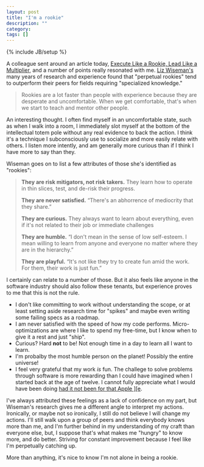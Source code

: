 ```yaml
---
layout: post
title: "I'm a rookie"
description: ""
category: 
tags: []
---
```

{% include JB/setup %}

A colleague sent around an article today, [Execute Like a Rookie, Lead Like a Multiplier](http://firstround.com/article/Execute-Like-a-Rookie-Lead-Like-a-Multiplier), and a number of points really resonated with me. [Liz Wiseman's](http://thewisemangroup.com/about/our-team/) many years of research and experience found that "perpetual rookies" tend to outperform their peers for fields requiring "specialized knowledge."

> Rookies are a lot faster than people with experience because they are desperate and uncomfortable. When we get comfortable, that's when we start to teach and mentor other people.

An interesting thought. I often find myself in an uncomfortable state, such as when I walk into a room, I immediately slot myself at the bottom of the intellectual totem pole without any real evidence to back the action. I think it's a technique I subconsciously use to socialize and more easily relate with others. I listen more intently, and am generally more curious than if I think I have more to say than they. 

Wiseman goes on to list a few attributes of those she's identified as "rookies":

> **They are risk mitigators, not risk takers.** They learn how to operate in thin slices, test, and de-risk their progress.
> 
> **They are never satisfied.** “There's an abhorrence of mediocrity that they share.”
> 
> **They are curious.** They always want to learn about everything, even if it's not related to their job or immediate challenges
> 
> **They are humble.** “I don't mean in the sense of low self-esteem. I mean willing to learn from anyone and everyone no matter where they are in the hierarchy.”
> 
> **They are playful.** “It's not like they try to create fun amid the work. For them, their work is just fun.” 

I certainly can relate to a number of those. But it also feels like anyone in the software industry should also follow these tenants, but experience proves to me that this is not the rule.

- I don't like committing to work without understanding the scope, or at least setting aside research time for "spikes" and maybe even writing some failing specs as a roadmap.
- I am never satisfied with the speed of how my code performs. Micro-optimizations are where I like to spend my free-time, but I know when to give it a rest and just "ship".
- Curious? Hard **not** to be! Not enough time in a day to learn all I want to learn.
- I'm probalby the most humble person on the planet! Possibly the entire universe!
- I feel very grateful that my work *is* fun. The challege to solve problems through software is more rewarding than I could have imagined when I started back at the age of twelve. I cannot fully appreciate what I would have been doing [had it not been for that Apple \]\[e](/about/#where-it-all-started).

I've always attributed these feelings as a lack of confidence on my part, but Wiseman's research gives me a different angle to interpret my actions. Ironically, or maybe not so ironically, I still do not believe I will change my actions. I'll still walk upon a group of peers and think everybody knows more than me, and I'm further behind in my understanding of my craft than everyone else, but, I suppose that's what makes me "hungry" to know more, and do better. Striving for constant improvement because I feel like I'm perpetually catching up.

More than anything, it's nice to know I'm not alone in being a rookie.